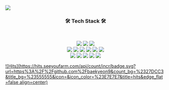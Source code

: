 <!---- - 👋 Hi, I’m @BaekyeonKoo
 👀 I’m interested in learning new languages.
- 🌱 I’m currently learning Java.
- 💞️ I’m looking to collaborate on ...
- 📫 How to reach me ...--->

<!---
BaekyeonKoo/BaekyeonKoo is a ✨ special ✨ repository because its `README.md` (this file) appears on your GitHub profile.
You can click the Preview link to take a look at your changes.
--->

<img src="https://capsule-render.vercel.app/api?type=slice&color=auto&height=200&section=header&text=Baekyeon Koo&fontSize=70" />

<h3 align="center"><b>🛠 Tech Stack 🛠</b></h3>
</br>
<p align="center">

<img src="https://img.shields.io/badge/Java-007396?style=flat&logo=Java&logoColor=white"/>
<img src="https://img.shields.io/badge/JSP-007396?style=flat&logo=Java&logoColor=white"/>
<img src="https://img.shields.io/badge/Spring-6DB33F?style=flat&logo=Spring&logoColor=white"/><br>

<img src="https://img.shields.io/badge/JavaScript-F7DF1E?style=flat&logo=JavaScript&logoColor=white"/>
<img src="https://img.shields.io/badge/HTML5-E34F26?style=flat&logo=HTML5&logoColor=white"/>
<img src="https://img.shields.io/badge/CSS3-1572B6?style=flat&logo=CSS3&logoColor=white"/>
<img src="https://img.shields.io/badge/jQuery-0769AD?style=flat&logo=jQuery&logoColor=white"/>
<img src="https://img.shields.io/badge/Bootstrap-7952B3?style=flat&logo=Bootstrap&logoColor=white"/>
<img src="https://img.shields.io/badge/Node.js-339933?style=flat&logo=Node.js&logoColor=white"/><br>

<img src="https://img.shields.io/badge/MariaDB-003545?style=flat&logo=MariaDB&logoColor=white"/>
<img src="https://img.shields.io/badge/MySQL-4479A1?style=flat&logo=MySQL&logoColor=white"/>
<img src="https://img.shields.io/badge/github-181717?style=flat&logo=github&logoColor=auto"/>

<img src="https://img.shields.io/badge/Tomcat-F8DC75?style=flat&logo=Apache Tomcat&logoColor=white"/>
<img src="https://img.shields.io/badge/AWS-232F3E?style=flat&logo=Amazon%20AWS&logoColor=white"/> <br>
 
  [![Hits](https://hits.seeyoufarm.com/api/count/incr/badge.svg?url=https%3A%2F%2Fgithub.com%2Fbaekyeon9&count_bg=%2327DCC3&title_bg=%23555555&icon=&icon_color=%23E7E7E7&title=hits&edge_flat=false align=center)](https://hits.seeyoufarm.com)

  <br>
